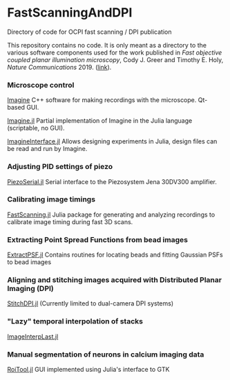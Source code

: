 # FastScanningAndDPI
Directory of code for OCPI fast scanning / DPI publication

This repository contains no code.  It is only meant as a directory to the various software components used for the work published in *Fast objective coupled planar illumination microscopy*, Cody J. Greer and Timothy E. Holy, *Nature Communications* 2019. ([link](https://rdcu.be/bSKQU)).

### Microscope control
[Imagine](https://github.com/HolyLab/Imagine)               C++ software for making recordings with the microscope.  Qt-based GUI. 

[Imagine.jl](https://github.com/HolyLab/Imagine.jl)            Partial implementation of Imagine in the Julia language (scriptable, no GUI).

[ImagineInterface.jl](https://github.com/HolyLab/ImagineInterface)   Allows designing experiments in Julia, design files can be read and run by Imagine.

### Adjusting PID settings of piezo
[PiezoSerial.jl](https://github.com/HolyLab/PiezoSerial.jl)        Serial interface to the Piezosystem Jena 30DV300 amplifier.

### Calibrating image timings
[FastScanning.jl](https://github.com/HolyLab/FastScanning.jl)    Julia package for generating and analyzing recordings to calibrate image timing during fast 3D scans.

### Extracting Point Spread Functions from bead images
[ExtractPSF.jl](https://github.com/HolyLab/ExtractPSF.jl)          Contains routines for locating beads and fitting Gaussian PSFs to bead images

### Aligning and stitching images acquired with Distributed Planar Imaging (DPI)
[StitchDPI.jl](https://github.com/HolyLab/StitchDPI.jl)      (Currently limited to dual-camera DPI systems)

### "Lazy" temporal interpolation of stacks
[ImageInterpLast.jl](https://github.com/HolyLab/ImageInterpLast.jl)

### Manual segmentation of neurons in calcium imaging data
[RoiTool.jl](https://github.com/HolyLab/RoiTool.jl)            GUI implemented using Julia's interface to GTK
